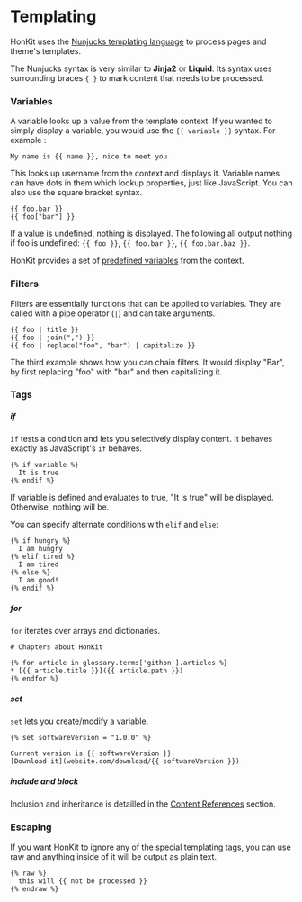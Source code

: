 # Templating

HonKit uses the [Nunjucks templating language](https://mozilla.github.io/nunjucks/) to process pages and theme's templates.

The Nunjucks syntax is very similar to **Jinja2** or **Liquid**. Its syntax uses surrounding braces `{ }` to mark content that needs to be processed.

### Variables

A variable looks up a value from the template context. If you wanted to simply display a variable, you would use the `{{ variable }}` syntax. For example :

```twig
My name is {{ name }}, nice to meet you
```

This looks up username from the context and displays it. Variable names can have dots in them which lookup properties, just like JavaScript. You can also use the square bracket syntax.

```twig
{{ foo.bar }}
{{ foo["bar"] }}
```

If a value is undefined, nothing is displayed. The following all output nothing if foo is undefined: `{{ foo }}`, `{{ foo.bar }}`, `{{ foo.bar.baz }}`.

HonKit provides a set of [predefined  variables](variables.md) from the context.

### Filters

Filters are essentially functions that can be applied to variables. They are called with a pipe operator (`|`) and can take arguments.

```twig
{{ foo | title }}
{{ foo | join(",") }}
{{ foo | replace("foo", "bar") | capitalize }}
```

The third example shows how you can chain filters. It would display "Bar", by first replacing "foo" with "bar" and then capitalizing it.

### Tags

##### if

`if` tests a condition and lets you selectively display content. It behaves exactly as JavaScript's `if` behaves.

```twig
{% if variable %}
  It is true
{% endif %}
```

If variable is defined and evaluates to true, "It is true" will be displayed. Otherwise, nothing will be.

You can specify alternate conditions with `elif` and `else`:

```twig
{% if hungry %}
  I am hungry
{% elif tired %}
  I am tired
{% else %}
  I am good!
{% endif %}
```

##### for

`for` iterates over arrays and dictionaries.

```twig
# Chapters about HonKit

{% for article in glossary.terms['githon'].articles %}
* [{{ article.title }}]({{ article.path }})
{% endfor %}
```

##### set

`set` lets you create/modify a variable.

```twig
{% set softwareVersion = "1.0.0" %}

Current version is {{ softwareVersion }}.
[Download it](website.com/download/{{ softwareVersion }})
```

##### include and block

Inclusion and inheritance is detailled in the [Content References](conrefs.md) section.

### Escaping

If you want HonKit to ignore any of the special templating tags, you can use raw and anything inside of it will be output as plain text.

``` twig
{% raw %}
  this will {{ not be processed }}
{% endraw %}
```
